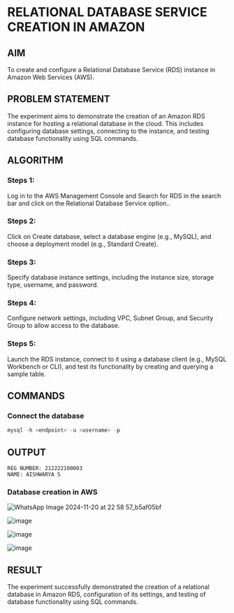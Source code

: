 # RELATIONAL DATABASE SERVICE CREATION IN AMAZON
 
## AIM
To create and configure a Relational Database Service (RDS) instance in Amazon Web Services (AWS).
       
## PROBLEM STATEMENT
The experiment aims to demonstrate the creation of an Amazon RDS instance for hosting a relational database in the cloud. This includes configuring database settings, connecting to the instance, and testing database functionality using SQL commands.

## ALGORITHM

 ### Steps 1:
 Log in to the AWS Management Console and Search for RDS in the search bar and click on the Relational Database Service option..
 
 ### Steps 2:
 Click on Create database, select a database engine (e.g., MySQL), and choose a deployment model (e.g., Standard Create).
 
 ### Steps 3:
 Specify database instance settings, including the instance size, storage type, username, and password.
 
 ### Steps 4:
 Configure network settings, including VPC, Subnet Group, and Security Group to allow access to the database.
 
 ### Steps 5:
 Launch the RDS instance, connect to it using a database client (e.g., MySQL Workbench or CLI), and test its functionality by creating and querying a sample table.

 
## COMMANDS
### Connect the database
```sql
mysql -h <endpoint> -u <username> -p
```

## OUTPUT

```
REG NUMBER: 212222100003
NAME: AISHWARYA S
```

### Database creation in AWS

![WhatsApp Image 2024-11-20 at 22 58 57_b5af05bf](https://github.com/user-attachments/assets/0a9d1fba-09eb-4eaa-a7e9-142aba922477)


![image](https://github.com/user-attachments/assets/e194c2b3-5597-4b65-b9fd-2acfd721c037)


![image](https://github.com/user-attachments/assets/bb353fae-7e29-4b8e-a5af-db76bc6f71bb)

![image](https://github.com/user-attachments/assets/8739950e-4b20-4175-adfc-a6d5104e80a5)

 
## RESULT
The experiment successfully demonstrated the creation of a relational database in Amazon RDS, configuration of its settings, and testing of database functionality using SQL commands.
 

  


